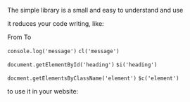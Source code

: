 
The simple library is a small and easy to understand and use

it reduces your code writing, like:

  From                                                  To
  
<code>console.log('message')</code>                     <code>cl('message')</code>

<code>document.getElementById('heading')</code>         <code>$i('heading')</code>

<code>docment.getElementsByClassName('element')</code>  <code>$c('element')</code> 


to use it in your website:

<code><script src="https://raw.githubusercontent.com/Ahmed-E-Elswerkey/simple-js/master/lib.js"></script></code>
